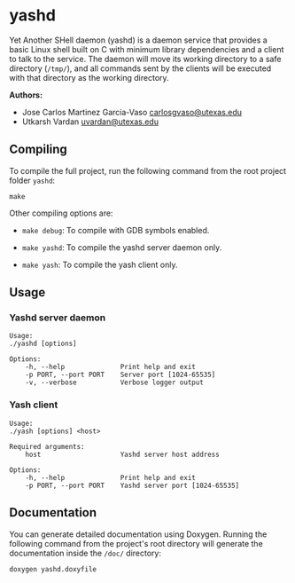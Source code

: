 yashd
=====

Yet Another SHell daemon (yashd) is a daemon service that provides a basic Linux
shell built on C with minimum library dependencies and a client to talk to the
service. The daemon will move its working directory to a safe directory
(`/tmp/`), and all commands sent by the clients will be executed with that
directory as the working directory.

**Authors:**

 * Jose Carlos Martinez Garcia-Vaso <carlosgvaso@utexas.edu>
 * Utkarsh Vardan <uvardan@utexas.edu>


Compiling
---------

To compile the full project, run the following command from the root project
folder `yashd`:

```console
make
```

Other compiling options are:

 * `make debug`: To compile with GDB symbols enabled.
 
 * `make yashd`: To compile the yashd server daemon only.
 
 * `make yash`: To compile the yash client only.


Usage
-----


### Yashd server daemon

```console
Usage:
./yashd [options]

Options:
    -h, --help              Print help and exit
    -p PORT, --port PORT    Server port [1024-65535]
    -v, --verbose           Verbose logger output
```


### Yash client

```console
Usage:
./yash [options] <host>

Required arguments:
    host                    Yashd server host address

Options:
    -h, --help              Print help and exit
    -p PORT, --port PORT    Yashd server port [1024-65535]
```


Documentation
-------------

You can generate detailed documentation using Doxygen. Running the following
command from the project's root directory will generate the documentation
inside the `/doc/` directory:

```console
doxygen yashd.doxyfile
```
